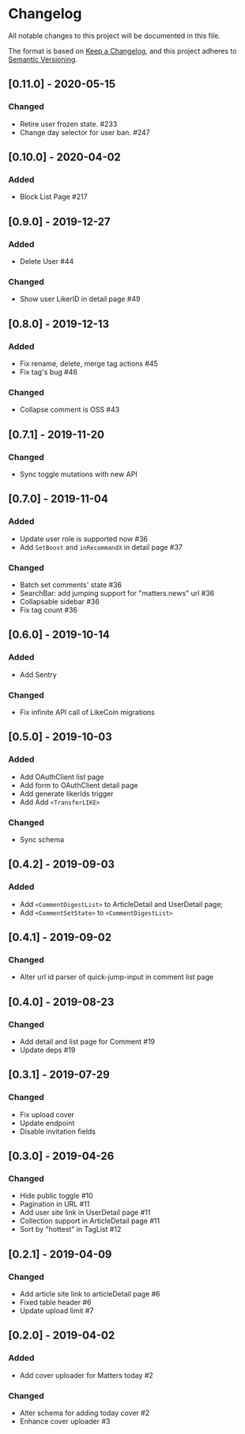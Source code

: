 # Changelog

All notable changes to this project will be documented in this file.

The format is based on [Keep a Changelog](https://keepachangelog.com/en/1.0.0/),
and this project adheres to [Semantic Versioning](https://semver.org/spec/v2.0.0.html).

## [0.11.0] - 2020-05-15

### Changed

- Retire user frozen state. #233
- Change day selector for user ban. #247

## [0.10.0] - 2020-04-02

### Added

- Block List Page #217

## [0.9.0] - 2019-12-27

### Added

- Delete User #44

### Changed

- Show user LikerID in detail page #49

## [0.8.0] - 2019-12-13

### Added

- Fix rename, delete, merge tag actions #45
- Fix tag's bug #46

### Changed

- Collapse comment is OSS #43

## [0.7.1] - 2019-11-20

### Changed

- Sync toggle mutations with new API

## [0.7.0] - 2019-11-04

### Added

- Update user role is supported now #36
- Add `SetBoost` and `inRecommandX` in detail page #37

### Changed

- Batch set comments' state #36
- SearchBar: add jumping support for "matters.news" url #36
- Collapsable sidebar #36
- Fix tag count #36

## [0.6.0] - 2019-10-14

### Added

- Add Sentry

### Changed

- Fix infinite API call of LikeCoin migrations

## [0.5.0] - 2019-10-03

### Added

- Add OAuthClient list page
- Add form to OAuthClient detail page
- Add generate likerIds trigger
- Add Add `<TransferLIKE>`

### Changed

- Sync schema

## [0.4.2] - 2019-09-03

### Added

- Add `<CommentDigestList>` to ArticleDetail and UserDetail page;
- Add `<CommentSetState>` to `<CommentDigestList>`

## [0.4.1] - 2019-09-02

### Changed

- Alter url id parser of quick-jump-input in comment list page

## [0.4.0] - 2019-08-23

### Changed

- Add detail and list page for Comment #19
- Update deps #19

## [0.3.1] - 2019-07-29

### Changed

- Fix upload cover
- Update endpoint
- Disable invitation fields

## [0.3.0] - 2019-04-26

### Changed

- Hide public toggle #10
- Pagination in URL #11
- Add user site link in UserDetail page #11
- Collection support in ArticleDetail page #11
- Sort by "hottest" in TagList #12

## [0.2.1] - 2019-04-09

### Changed

- Add article site link to articleDetail page #6
- Fixed table header #6
- Update upload limit #7

## [0.2.0] - 2019-04-02

### Added

- Add cover uploader for Matters today #2

### Changed

- Alter schema for adding today cover #2
- Enhance cover uploader #3
